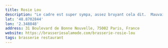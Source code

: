 ```yaml
---
title: Rosie Lou
description: "Le cadre est super sympa, assez bruyant cela dit.  Mauvaise cuisson de la viande mais ils nous ont gait geste de compensation. La bouffe est plutôt bonne !"
lat: '48.8702844'
lon: '2.348848'
address: 31 Boulevard de Bonne Nouvelle, 75002 Paris, France
website: https://brasseriesalamode.com/brasserie-rosie-lou
tags: brasserie restaurant 
---
```

